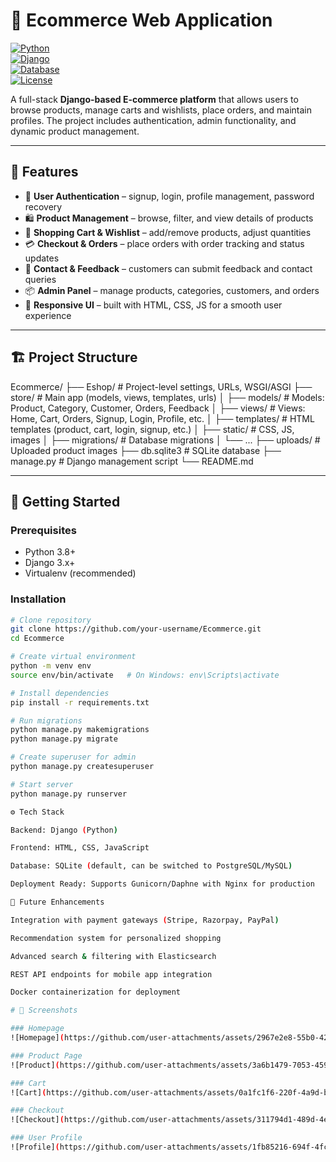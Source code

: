 # 🛒 Ecommerce Web Application  

[![Python](https://img.shields.io/badge/Python-3.8%2B-blue.svg)](https://www.python.org/)  
[![Django](https://img.shields.io/badge/Django-3.x-green.svg)](https://www.djangoproject.com/)  
[![Database](https://img.shields.io/badge/SQLite-Default-lightgrey.svg)](https://www.sqlite.org/)  
[![License](https://img.shields.io/badge/License-MIT-yellow.svg)](LICENSE)  


A full-stack **Django-based E-commerce platform** that allows users to browse products, manage carts and wishlists, place orders, and maintain profiles. The project includes authentication, admin functionality, and dynamic product management.

---

## 📖 Features
- 👤 **User Authentication** – signup, login, profile management, password recovery  
- 🛍️ **Product Management** – browse, filter, and view details of products  
- 🛒 **Shopping Cart & Wishlist** – add/remove products, adjust quantities  
- 💳 **Checkout & Orders** – place orders with order tracking and status updates  
- 📩 **Contact & Feedback** – customers can submit feedback and contact queries  
- 📦 **Admin Panel** – manage products, categories, customers, and orders  
- 🎨 **Responsive UI** – built with HTML, CSS, JS for a smooth user experience  

---

## 🏗️ Project Structure
Ecommerce/
├── Eshop/ # Project-level settings, URLs, WSGI/ASGI
├── store/ # Main app (models, views, templates, urls)
│ ├── models/ # Models: Product, Category, Customer, Orders, Feedback
│ ├── views/ # Views: Home, Cart, Orders, Signup, Login, Profile, etc.
│ ├── templates/ # HTML templates (product, cart, login, signup, etc.)
│ ├── static/ # CSS, JS, images
│ ├── migrations/ # Database migrations
│ └── ...
├── uploads/ # Uploaded product images
├── db.sqlite3 # SQLite database
├── manage.py # Django management script
└── README.md


---

## 🚀 Getting Started

### Prerequisites
- Python 3.8+  
- Django 3.x+  
- Virtualenv (recommended)

### Installation
```bash
# Clone repository
git clone https://github.com/your-username/Ecommerce.git
cd Ecommerce

# Create virtual environment
python -m venv env
source env/bin/activate   # On Windows: env\Scripts\activate

# Install dependencies
pip install -r requirements.txt

# Run migrations
python manage.py makemigrations
python manage.py migrate

# Create superuser for admin
python manage.py createsuperuser

# Start server
python manage.py runserver

⚙️ Tech Stack

Backend: Django (Python)

Frontend: HTML, CSS, JavaScript

Database: SQLite (default, can be switched to PostgreSQL/MySQL)

Deployment Ready: Supports Gunicorn/Daphne with Nginx for production

🔮 Future Enhancements

Integration with payment gateways (Stripe, Razorpay, PayPal)

Recommendation system for personalized shopping

Advanced search & filtering with Elasticsearch

REST API endpoints for mobile app integration

Docker containerization for deployment

# 📸 Screenshots

### Homepage
![Homepage](https://github.com/user-attachments/assets/2967e2e8-55b0-42ef-9de6-c1434a4c46df)

### Product Page
![Product](https://github.com/user-attachments/assets/3a6b1479-7053-459b-8a90-c18cf937cb23)

### Cart
![Cart](https://github.com/user-attachments/assets/0a1fc1f6-220f-4a9d-b56c-40d5b465a44c)

### Checkout
![Checkout](https://github.com/user-attachments/assets/311794d1-489d-4e01-97f7-f07946efe419)

### User Profile
![Profile](https://github.com/user-attachments/assets/1fb85216-694f-4fc8-b1e4-3cbd2b5651c7)


